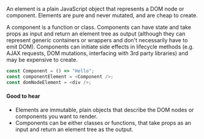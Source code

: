 An element is a plain JavaScript object that represents a DOM node or component. Elements are pure and never mutated, and are cheap to create.

A component is a function or class. Components can have state and take props as input and return an element tree as output (although they can represent generic containers or wrappers and don't necessarily have to emit DOM). Components can initiate side effects in lifecycle methods (e.g. AJAX requests, DOM mutations, interfacing with 3rd party libraries) and may be expensive to create.

```js
const Component = () => "Hello";
const componentElement = <Component />;
const domNodeElement = <div />;
```

#### Good to hear

- Elements are immutable, plain objects that describe the DOM nodes or components you want to render.
- Components can be either classes or functions, that take props as an input and return an element tree as the output.
